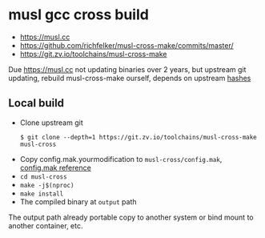 # musl gcc cross build
* https://musl.cc
* https://github.com/richfelker/musl-cross-make/commits/master/
* https://git.zv.io/toolchains/musl-cross-make

Due https://musl.cc not updating binaries over 2 years, but upstream git updating, rebuild musl-cross-make ourself, depends on upstream [hashes](https://git.zv.io/toolchains/musl-cross-make/-/tree/master/hashes)

## Local build
* Clone upstream git 
  ```
  $ git clone --depth=1 https://git.zv.io/toolchains/musl-cross-make musl-cross
  ```
* Copy config.mak.yourmodification to `musl-cross/config.mak`, [config.mak reference](https://git.zv.io/toolchains/musl-cross-make/-/blob/master/config.mak.dist)
* `cd musl-cross`
* `make -j$(nproc)`
* `make install`
* The compiled binary at `output` path

The output path already portable copy to another system or bind mount to another container, etc.
